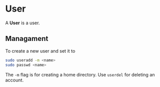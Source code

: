 # User

A **User** is a user.

## Managament

To create a new user and set it to

```sh
sudo useradd -m <name>
sudo passwd <name>
```

The `-m` flag is for creating a home directory. Use `userdel` for deleting an
account.
